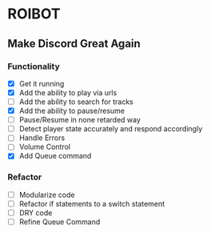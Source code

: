 # ROIBOT

## Make Discord Great Again

### Functionality

- [x] Get it running
- [x] Add the ability to play via urls
- [ ] Add the ability to search for tracks
- [x] Add the ability to pause/resume
- [ ] Pause/Resume in none retarded way
- [ ] Detect player state accurately and respond accordingly
- [ ] Handle Errors
- [ ] Volume Control
- [x] Add Queue command

### Refactor

- [ ] Modularize code
- [ ] Refactor if statements to a switch statement
- [ ] DRY code
- [ ] Refine Queue Command
